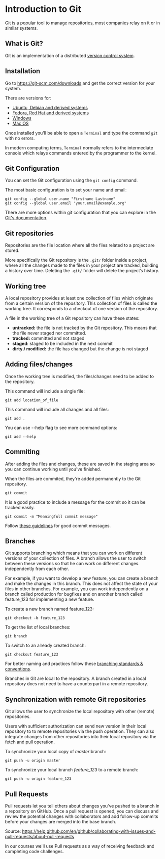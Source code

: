 # Introduction to Git

Git is a popular tool to manage repositories, most companies relay on it or in similar systems.

## What is Git?

Git is an implementation of a distributed [version control system](../1-version-control-systems).

## Installation

Go to https://git-scm.com/downloads and get the correct version for your system.

There are versions for:

* [Ubuntu, Debian and derived systems](https://git-scm.com/download/linux)
* [Fedora, Red Hat and derived systems](https://git-scm.com/download/linux)
* [Windows](https://git-scm.com/download/win)
* [Mac OS](https://git-scm.com/download/mac)

Once installed you'll be able to open a `Terminal` and type the command ```git``` with no errors.

In modern computing terms, `Terminal` normally refers to the intermediate console which relays commands entered by the programmer to the kernel.

## Git Configuration

You can set the Git configuration using the ```git config``` command.

The most basic configuration is to set your name and email:

```
git config --global user.name "Firstname Lastname"
git config --global user.email "your.email@example.org"
```

There are more options within git configuration that you can explore in the [Git's documentation](https://git-scm.com/docs/git-config).


## Git repositories

Repositories are the file location where all the files related to a project are stored.

More specifically the Git repository is the `.git/` folder inside a project, where all the changes made to the files in your project are tracked, building a history over time. Deleting the `.git/` folder will delete the project’s history.

## Working tree

A local repository provides at least one collection of files which originate from a certain version of the repository. This collection of files is called the working tree. It corresponds to a checkout of one version of the repository.

A file in the working tree of a Git repository can have these states:

* __untracked:__ the file is not tracked by the Git repository. This means that the file never staged nor committed.
* __tracked:__ committed and not staged
* __staged:__ staged to be included in the next commit
* __dirty / modified:__ the file has changed but the change is not staged

## Adding files/changes

Once the working tree is modified, the files/changes need to be added to the repository.

This command will include a single file:

```
git add location_of_file
```

This command will include all changes and all files:

```
git add .
```

You can use --help flag to see more command options:

```
git add --help
```

## Commiting

After adding the files and changes, these are saved in the staging area so you can continue working until you've finished.

When the files are commited, they're added permanently to the Git repository.

```
git commit
```

It is a good practice to include a message for the commit so it can be tracked easily.

```
git commit -m "Meaningfull commit message"
```

Follow [these guidelines](https://gist.github.com/robertpainsi/b632364184e70900af4ab688decf6f53) for good commit messages.

## Branches

Git supports branching which means that you can work on different versions of your collection of files. A branch allows the user to switch between these versions so that he can work on different changes independently from each other.

For example, if you want to develop a new feature, you can create a branch and make the changes in this branch. This does not affect the state of your files in other branches. For example, you can work independently on a branch called production for bugfixes and on another branch called feature_123 for implementing a new feature.

To create a new branch named feature_123:

```
git checkout -b feature_123
```

To get the list of local branches:

```
git branch
```

To switch to an already created branch:

```
git checkout feature_123
```

For better naming and practices follow these [branching standards & conventions](https://gist.github.com/digitaljhelms/4287848).

Branches in Git are local to the repository. A branch created in a local repository does not need to have a counterpart in a remote repository.

## Synchronization with remote Git repositories

Git allows the user to synchronize the local repository with other (remote) repositories.

Users with sufficient authorization can send new version in their local repository to to remote repositories via the push operation. They can also integrate changes from other repositories into their local repository via the fetch and pull operation.

To synchronize your local copy of _master_ branch:

```
git push -u origin master
```

To synchronize your local branch _feature_123_ to a remote branch:

```
git push -u origin feature_123
```

## Pull Requests

Pull requests let you tell others about changes you've pushed to a branch in a repository on GitHub. Once a pull request is opened, you can discuss and review the potential changes with collaborators and add follow-up commits before your changes are merged into the base branch.

Source: https://help.github.com/en/github/collaborating-with-issues-and-pull-requests/about-pull-requests

In our courses we'll use Pull requests as a way of receiving feedback and completing code challenges.
